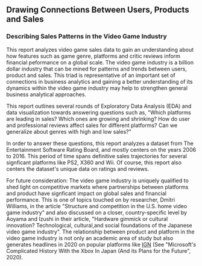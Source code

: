 ## Drawing Connections Between Users, Products and Sales
### Describing Sales Patterns in the Video Game Industry

This report analyzes video game sales data to gain an understanding about how features such as game genre, platforms and critic reviews inform financial peformance on a global scale. The video game industry is a billion dollar industry that can be mined for patterns and trends between users, product and sales. This triad is representative of an important set of connections in business analytics and gaining a better understanding of its dynamics within the video game industry may help to strengthen general business analytical approaches. 

This report outlines several rounds of Exploratory Data Analysis (EDA) and data visualization towards answering questions such as, "Which platforms are leading in sales? Which ones are growing and shrinking? How do user and professional reviews affect sales for different platforms? Can we generalize about genres with high and low sales?" 

In order to answer these questions, this report analyzes a dataset from The Entertainment Software Rating Board, and mostly centers on the years 2006 to 2016. This period of time spans definitive sales trajectories for several signficant platforms like PS2, X360 and Wii. Of course, this report also centers the dataset's unique data on ratings and reviews. 

For future consideration: The video game industry is uniquely qualified to shed light on competitive markets where partnerships between platforms and product have signficant impact on global sales and financial performance. This is one of topics touched on by researcher, Dmitri Williams, in the article "Structure and competition in the U.S. home video game industry" and also discussed on a closer, country-specific level by Aoyama and Izushi in their article, "Hardware gimmick or cultural innovation? Technological, cultural,and social foundations of the Japanese video game industry". The relationship between product and platform in the video game industry is not only an academic area of study but also generates headlines in 2020 on popular platforms like [IGN](https://www.ign.com/articles/microsofts-complicated-history-with-the-xbox-in-japan-and-its-plans-for-the-future) (See "Microsoft's Complicated History With the Xbox In Japan (And its Plans for the Future", 2020). 
